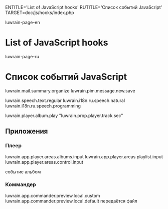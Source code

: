 
ENTITLE='List of JavaScript hooks'
RUTITLE='Список событий JavaScript'
TARGET=doc/js/hooks/index.php

luwrain-page-en

# List of JavaScript hooks

luwrain-page-ru

# Список событий JavaScript


luwrain.mail.summary.organize
luwrain.pim.message.new.save


luwrain.speech.text.regular
luwrain.i18n.ru.speech.natural
luwrain.i18n.ru.speech.programming

luwrain.player.album.play
"luwrain.prop.player.track.sec"


## Приложения
### Плеер
luwrain.app.player.areas.albums.input
luwrain.app.player.areas.playlist.input
luwrain.app.player.areas.control.input


событие
альбом

### Коммандер

luwrain.app.commander.preview.local.custom
luwrain.app.commander.preview.local.default
передаётся файл